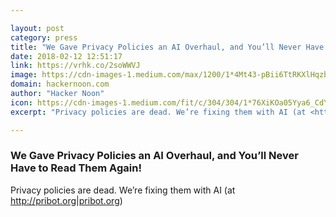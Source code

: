 ```yaml
---

layout: post
category: press
title: "We Gave Privacy Policies an AI Overhaul, and You’ll Never Have to Read Them Again!"
date: 2018-02-12 12:51:17
link: https://vrhk.co/2soWWVJ
image: https://cdn-images-1.medium.com/max/1200/1*4Mt43-pBii6TtRKXlHqzbw.jpeg
domain: hackernoon.com
author: "Hacker Noon"
icon: https://cdn-images-1.medium.com/fit/c/304/304/1*76XiKOa05Yya6_CdYX8pVg.jpeg
excerpt: "Privacy policies are dead. We’re fixing them with AI (at <http://pribot.org|pribot.org>)"

---
```


### We Gave Privacy Policies an AI Overhaul, and You’ll Never Have to Read Them Again!

Privacy policies are dead. We’re fixing them with AI (at <http://pribot.org|pribot.org>)